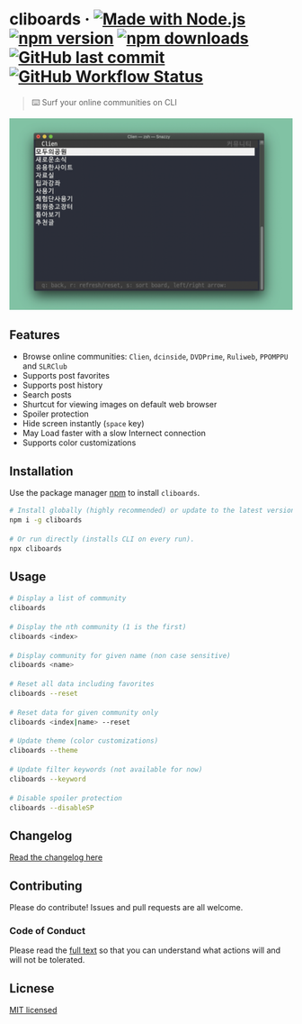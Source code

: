 # cliboards &middot; [![Made with Node.js](https://img.shields.io/badge/Made%20with-Node.js-darkgreen)](https://nodejs.org) [![npm version](https://img.shields.io/npm/v/cliboards)](https://www.npmjs.com/package/cliboards) [![npm downloads](https://img.shields.io/npm/dt/cliboards?color=red)](https://npm-stat.com/charts.html?package=cliboards) [![GitHub last commit](https://img.shields.io/github/last-commit/samnoh/cliboards?color=blue)](https://github.com/samnoh/cliboards/commits/master) [![GitHub Workflow Status](https://img.shields.io/github/workflow/status/samnoh/cliboards/Node.js%20CI)](https://github.com/samnoh/cliboards/actions?query=workflow%3A%22Node.js+CI%22)

> ⌨️ Surf your online communities on CLI

![screenshot](.github/img/screenshot-01.jpg)

## Features

-   Browse online communities: `Clien`, `dcinside`, `DVDPrime`, `Ruliweb`, `PPOMPPU` and `SLRClub`
-   Supports post favorites
-   Supports post history
-   Search posts
-   Shurtcut for viewing images on default web browser
-   Spoiler protection
-   Hide screen instantly (`space` key)
-   May Load faster with a slow Internect connection
-   Supports color customizations

## Installation

Use the package manager [npm](https://www.npmjs.com) to install `cliboards`.

```bash
# Install globally (highly recommended) or update to the latest version
npm i -g cliboards

# Or run directly (installs CLI on every run).
npx cliboards
```

## Usage

```bash
# Display a list of community
cliboards

# Display the nth community (1 is the first)
cliboards <index>

# Display community for given name (non case sensitive)
cliboards <name>

# Reset all data including favorites
cliboards --reset

# Reset data for given community only
cliboards <index|name> --reset

# Update theme (color customizations)
cliboards --theme

# Update filter keywords (not available for now)
cliboards --keyword

# Disable spoiler protection
cliboards --disableSP
```

## Changelog

[Read the changelog here](CHANGELOG.md)

## Contributing

Please do contribute! Issues and pull requests are all welcome.

### Code of Conduct

Please read the [full text](CODE_OF_CONDUCT.md) so that you can understand what actions will and will not be tolerated.

## Licnese

[MIT licensed](LICENSE)
